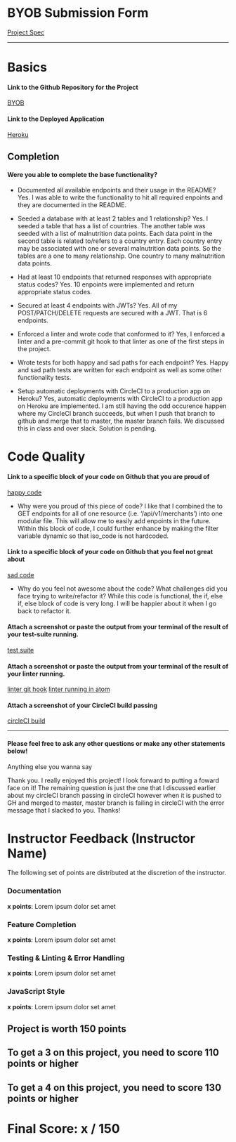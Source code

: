 # BYOB Submission Form

[Project Spec](http://frontend.turing.io/projects/build-your-own-backend.html)

------

# Basics

#### Link to the Github Repository for the Project
[BYOB](https://github.com/jennPeavler/build-your-own-backend)

#### Link to the Deployed Application
[Heroku](https://build-a-backend-jenn-peavler.herokuapp.com/api/v1/countries)


## Completion

#### Were you able to complete the base functionality?

* Documented all available endpoints and their usage in the README?
Yes.  I was able to write the functionality to hit all required enpoints and they are documented in the README.

* Seeded a database with at least 2 tables and 1 relationship?
Yes.  I seeded a table that has a list of countries.  The another table was seeded with a list of malnutrition data points.
Each data point in the second table is related to/refers to a country entry.  Each country entry may be associated with one or
several malnutrition data points.  So the tables are a one to many relationship.  One country to many malnutrition data points.

* Had at least 10 endpoints that returned responses with appropriate status codes?
Yes.  10 enpoints were implemented and return appropriate status codes.

* Secured at least 4 endpoints with JWTs?
Yes.  All of my POST/PATCH/DELETE requests are secured with a JWT.  That is 6 endpoints.

* Enforced a linter and wrote code that conformed to it?
Yes, I enforced a linter and a pre-commit git hook to that linter as one of the first steps in the project.

* Wrote tests for both happy and sad paths for each endpoint?
Yes.  Happy and sad path tests are written for each endpoint as well as some other functionality tests.

* Setup automatic deployments with CircleCI to a production app on Heroku?
Yes, automatic deployments with CircleCI to a production app on Heroku are implemented.  I am still having the odd occurence happen
where my CircleCI branch succeeds, but when I push that branch to github and merge that to master, the master branch fails.
We discussed this in class and over slack.  Solution is pending.

# Code Quality

#### Link to a specific block of your code on Github that you are proud of
[happy code](https://github.com/jennPeavler/build-your-own-backend/blob/master/Server/getRequests.js#L5-L23)

* Why were you proud of this piece of code?
I like that I combined the to GET endpoints for all of one resource (i.e. ‘/api/v1/merchants’) into one modular file.  This
will allow me to easily add enpoints in the future.  Within this block of code, I could further enhance by making the filter
variable dynamic so that iso_code is not hardcoded.

#### Link to a specific block of your code on Github that you feel not great about
[sad code](https://github.com/jennPeavler/build-your-own-backend/blob/master/Server/patchRequests.js#L38-L103)

* Why do you feel not awesome about the code? What challenges did you face trying to write/refactor it?
While this code is functional, the if, else if, else block of code is very long.  I will be happier about it when I go back
to refactor it.

#### Attach a screenshot or paste the output from your terminal of the result of your test-suite running.

[test suite](http://i.imgur.com/pqRqGz8.png)

#### Attach a screenshot or paste the output from your terminal of the result of your linter running.

[linter git hook](http://i.imgur.com/YnXXuGp.png)
[linter running in atom](http://i.imgur.com/kc0LwNJ.png)

#### Attach a screenshot of your CircleCI build passing

[circleCI build](http://i.imgur.com/vNUaetl.png)

-----

#### Please feel free to ask any other questions or make any other statements below!

Anything else you wanna say

Thank you.  I really enjoyed this project!  I look forward to putting a foward face on it!  The remaining question is just
the one that I discussed earlier about my circleCI branch passing in circleCI however when it is pushed to GH and merged
to master, master branch is failing in circleCI with the error message that I slacked to you.  Thanks!


# Instructor Feedback (Instructor Name)

The following set of points are distributed at the discretion of the instructor.

### Documentation

**x points**: Lorem ipsum dolor set amet

### Feature Completion

**x points**: Lorem ipsum dolor set amet

### Testing & Linting & Error Handling

**x points**: Lorem ipsum dolor set amet

### JavaScript Style

**x points**: Lorem ipsum dolor set amet


## Project is worth 150 points

## To get a 3 on this project, you need to score 110 points or higher
## To get a 4 on this project, you need to score 130 points or higher

# Final Score: x / 150
